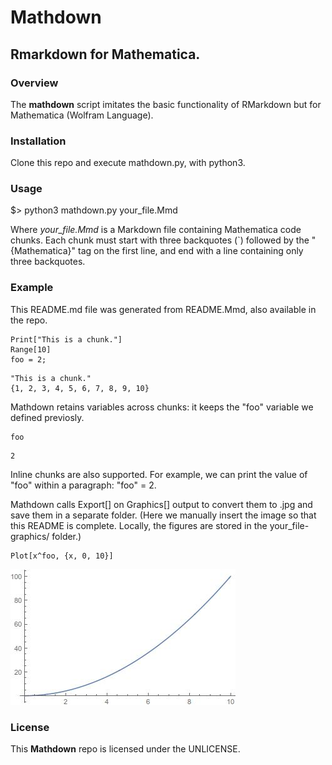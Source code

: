 # Mathdown
## Rmarkdown for Mathematica.


### Overview
The **mathdown** script imitates the basic functionality of RMarkdown but for Mathematica (Wolfram Language).


### Installation
Clone this repo and execute mathdown.py, with python3.


### Usage
$> python3 mathdown.py your_file.Mmd

Where *your_file.Mmd* is a Markdown file containing Mathematica code chunks. Each chunk
must start with three backquotes (`) followed by the "{Mathematica}" tag on the first
line, and end with a line containing only three backquotes.


### Example
This README.md file was generated from README.Mmd, also available in the repo.
```{Mathematica}
Print["This is a chunk."]
Range[10]
foo = 2;
```

```
"This is a chunk."
{1, 2, 3, 4, 5, 6, 7, 8, 9, 10}
```

Mathdown retains variables across chunks: it keeps the "foo" variable we defined previosly.

```{Mathematica}
foo
```

```
2
```

Inline chunks are also supported. For example, we can print the value of "foo" within a
paragraph: "foo" = 2.

Mathdown calls Export[] on Graphics[] output to convert them to .jpg and save them in a
separate folder. (Here we manually insert the image so that this README is
complete. Locally, the figures are stored in the your_file-graphics/ folder.)

```{Mathematica}
Plot[x^foo, {x, 0, 10}]
```
![](README-graphics/chunk-7-1.jpg?raw=True)



### License
This **Mathdown** repo is licensed under the UNLICENSE.
